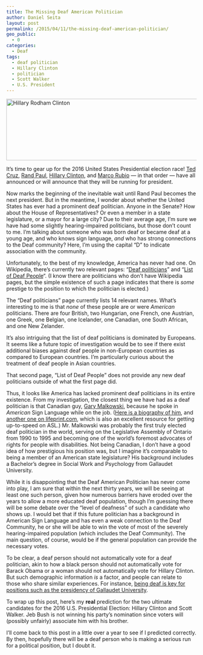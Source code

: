 ```yaml
---
title: The Missing Deaf American Politician
author: Daniel Seita
layout: post
permalink: /2015/04/11/the-missing-deaf-american-politician/
geo_public:
  - 0
categories:
  - Deaf
tags:
  - deaf politician
  - Hillary Clinton
  - politician
  - Scott Walker
  - U.S. President
---
```


[<img class="aligncenter size-full wp-image-2366" src="https://seitad.files.wordpress.com/2015/04/dem-2016-clinton-banner.jpg" alt="Hillary Rodham Clinton" width="640" height="163" />][1]

It&#8217;s time to gear up for the 2016 United States Presidential election race! [Ted Cruz][2],
[Rand Paul][3], [Hillary Clinton][4], and [Marco Rubio][5] &#8212; in that order &#8212; have all
announced or will announce that they will be running for president.

Now marks the beginning of the inevitable wait until Rand Paul becomes the next president. But in
the meantime, I wonder about whether the United States has ever had a prominent deaf politician.
Anyone in the Senate? How about the House of Representatives? Or even a member in a state
legislature, or a mayor for a large city? Due to their average age, I&#8217;m sure we have had some
slightly hearing-impaired politicians, but those don&#8217;t count to me. I&#8217;m talking about
someone who was born deaf or became deaf at a young age, and who knows sign language, *and* who has
strong connections to the Deaf community? Here, I&#8217;m using the capital &#8220;D&#8221; to
indicate association with the community.

Unfortunately, to the best of my knowledge, America has never had one. On Wikipedia, there&#8217;s
currently two relevant pages: &#8220;[Deaf politicians][6]&#8221; and &#8220;[List of Deaf
People][7]&#8220;. (I know there are politicians who don&#8217;t have Wikipedia pages, but the
simple existence of such a page indicates that there is *some* prestige to the position to which the
politician is elected.)

The &#8220;Deaf politicians&#8221; page currently lists 14 relevant names. What&#8217;s interesting
to me is that *none* of these people are or were *American* politicians. There are four British, two
Hungarian, one French, one Austrian, one Greek, one Belgian, one Icelander, one Canadian, one South
African, and one New Zelander.

It&#8217;s also intriguing that the list of deaf politicians is dominated by Europeans. It seems
like a future topic of investigation would be to see if there exist additional biases against deaf
people in non-European countries as compared to European countries. I&#8217;m particularly curious
about the treatment of deaf people in Asian countries.

That second page, &#8220;List of Deaf People&#8221; does not provide any new deaf politicians
outside of what the first page did.

Thus, it looks like America has lacked prominent deaf politicians in its entire existence. From my
investigation, the closest thing we have had as a deaf politician is that Canadian guy, [Gary
Malkowski][8], because he spoke in *American* Sign Language while on the job. ([Here is a biography
of him][9], and [another one on lifeprint.com][10], which is also an excellent resource for getting
up-to-speed on ASL.) Mr. Malkowski was probably the first truly elected deaf politician in the
world, serving on the Legislative Assembly of Ontario from 1990 to 1995 and becoming one of the
world&#8217;s foremost advocates of rights for people with disabilities. Not being Canadian, I
don&#8217;t have a good idea of how prestigious his position was, but I imagine it&#8217;s
comparable to being a member of an American state legislature? His background includes a
Bachelor&#8217;s degree in Social Work and Psychology from Gallaudet University.

While it is disappointing that the Deaf American Politician has never come into play, I am sure that
within the next thirty years, we will be seeing at least one such person, given how numerous
barriers have eroded over the years to allow a more educated deaf population, though I&#8217;m
guessing there will be some debate over the &#8220;level of deafness&#8221; of such a candidate who
shows up. I would bet that if this future politician has a background in American Sign Language and
has even a weak connection to the Deaf Community, he or she will be able to win the vote of most of
the severely hearing-impaired population (which includes the Deaf Community). The main question, of
course, would be if the general population can provide the necessary votes.

To be clear, a deaf person should not automatically vote for a deaf politician, akin to how a black
person should not automatically vote for Barack Obama or a woman should not automatically vote for
Hillary Clinton. But such demographic information *is* a factor, and people can relate to those who
share similar experiences. For instance, [being deaf is key for positions such as the presidency of
Gallaudet University][11].

To wrap up this post, here&#8217;s my **real** prediction for the two ultimate candidates for the
2016 U.S. Presidential Election: Hillary Clinton and Scott Walker. Jeb Bush is not winning his
party&#8217;s nomination since voters will (possibly unfairly) associate him with his brother.

I&#8217;ll come back to this post in a little over a year to see if I predicted correctly. By then,
hopefully there will be a deaf person who is making a serious run for a political position, but I
doubt it.

 [1]: https://seitad.files.wordpress.com/2015/04/dem-2016-clinton-banner.jpg
 [2]: http://fivethirtyeight.com/datalab/ted-cruz-is-late-to-the-party/
 [3]: http://fivethirtyeight.com/features/rand-paul-is-losing-his-fathers-base/
 [4]: http://fivethirtyeight.com/features/the-hillary-clinton-steamroller-rumbles-to-life/
 [5]: http://fivethirtyeight.com/features/marco-rubio-and-the-pareto-frontier/
 [6]: http://en.wikipedia.org/wiki/Category:Deaf_politicians
 [7]: http://en.wikipedia.org/wiki/List_of_deaf_people
 [8]: http://en.wikipedia.org/wiki/Gary_Malkowski
 [9]: http://www.lco-cdo.org/en/gary-malkowski
 [10]: http://www.lifeprint.com/asl101/topics/malkowski-gary.htm
 [11]: https://seitad.wordpress.com/2015/01/11/gallaudet-university-is-searching-for-a-president/
